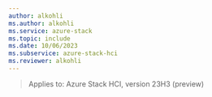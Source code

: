 ```yaml
---
author: alkohli
ms.author: alkohli
ms.service: azure-stack
ms.topic: include
ms.date: 10/06/2023
ms.subservice: azure-stack-hci
ms.reviewer: alkohli
---
```


> Applies to: Azure Stack HCI, version 23H3 (preview)